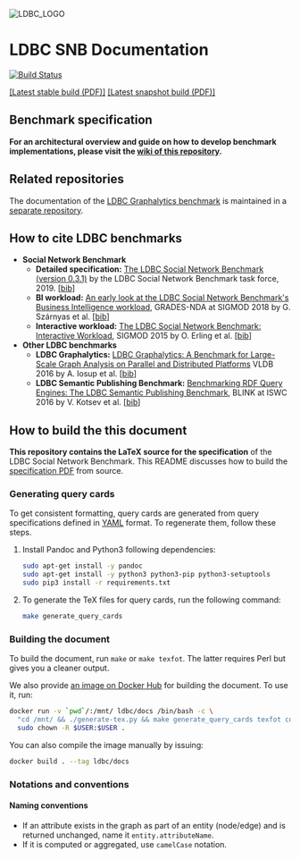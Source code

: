 ![LDBC_LOGO](https://raw.githubusercontent.com/wiki/ldbc/ldbc_snb_datagen/images/ldbc-logo.png)
# LDBC SNB Documentation

[![Build Status](https://travis-ci.org/ldbc/ldbc_snb_docs.svg?branch=master)](https://travis-ci.org/ldbc/ldbc_snb_docs)

[[Latest stable build (PDF)]](http://ldbc.github.io/ldbc_snb_docs/ldbc-snb-specification.pdf) [[Latest snapshot build (PDF)]](http://ldbc.github.io/ldbc_snb_docs_snapshot/ldbc-snb-specification.pdf)

## Benchmark specification

**For an architectural overview and guide on how to develop benchmark implementations, please visit the [wiki of this repository](https://github.com/ldbc/ldbc_snb_docs/wiki).**

## Related repositories

The documentation of the [LDBC Graphalytics benchmark](https://graphalytics.org) is maintained in a [separate repository](https://github.com/ldbc/ldbc_graphalytics_docs).

## How to cite LDBC benchmarks

* **Social Network Benchmark**
  * **Detailed specification:** [The LDBC Social Network Benchmark (version 0.3.1)](https://ldbc.github.io/ldbc_snb_docs/ldbc-snb-specification.pdf) by the LDBC Social Network Benchmark task force, 2019. [[bib](bib/specification.bib)]
  * **BI workload:** [An early look at the LDBC Social Network Benchmark's Business Intelligence workload](http://ldbcouncil.org/sites/default/files/ldbc-bi-grades.pdf), GRADES-NDA at SIGMOD 2018 by G. Szárnyas et al. [[bib](bib/snb-bi.bib)]
  * **Interactive workload:** [The LDBC Social Network Benchmark: Interactive Workload](https://homepages.cwi.nl/~boncz/snb-challenge/snb-sigmod.pdf), SIGMOD 2015 by O. Erling et al. [[bib](bib/snb-interactive.bib)]
* **Other LDBC benchmarks**
  * **LDBC Graphalytics:** [LDBC Graphalytics: A Benchmark for Large-Scale Graph Analysis on Parallel and Distributed Platforms](http://www.vldb.org/pvldb/vol9/p1317-iosup.pdf) VLDB 2016 by A. Iosup et al. [[bib](bib/graphalytics.bib)]
  * **LDBC Semantic Publishing Benchmark:** [Benchmarking RDF Query Engines: The LDBC Semantic Publishing Benchmark](http://ceur-ws.org/Vol-1700/paper-01.pdf), BLINK at ISWC 2016 by V. Kotsev et al. [[bib](bib/spb.bib)]

## How to build the this document

**This repository contains the LaTeX source for the specification** of the LDBC Social Network Benchmark. This README discusses how to build the [specification PDF](http://ldbc.github.io/ldbc_snb_docs/ldbc-snb-specification.pdf) from source.

### Generating query cards

To get consistent formatting, query cards are generated from query specifications defined in [YAML](http://yaml.org/) format. To regenerate them, follow these steps.

1. Install Pandoc and Python3 following dependencies:

    ```bash
    sudo apt-get install -y pandoc
    sudo apt-get install -y python3 python3-pip python3-setuptools
    sudo pip3 install -r requirements.txt
    ```

1. To generate the TeX files for query cards, run the following command:

    ```bash
    make generate_query_cards
    ```

### Building the document

To build the document, run `make` or `make texfot`. The latter requires Perl but gives you a cleaner output.

We also provide [an image on Docker Hub](https://hub.docker.com/r/ldbc/docs) for building the document. To use it, run:

```bash
docker run -v `pwd`/:/mnt/ ldbc/docs /bin/bash -c \
  "cd /mnt/ && ./generate-tex.py && make generate_query_cards texfot compile_query_cards"; \
  sudo chown -R $USER:$USER .
```

You can also compile the image manually by issuing:

```bash
docker build . --tag ldbc/docs
```

### Notations and conventions

#### Naming conventions

* If an attribute exists in the graph as part of an entity (node/edge) and is returned unchanged, name it `entity.attributeName`.
* If it is computed or aggregated, use `camelCase` notation.
